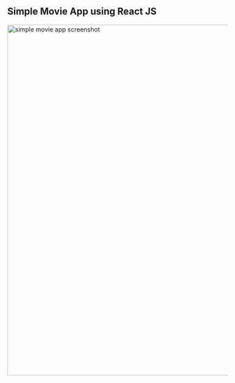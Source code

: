 ## Simple Movie App using React JS

<img width="800" alt="simple movie app screenshot" src="https://github.com/cosmospluism/react-movie-beginner/assets/135795502/5bcd8d64-1b48-457c-a9cf-9724b45c4f3a">
